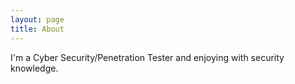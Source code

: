 ```yaml
---
layout: page
title: About
---
```


I'm a Cyber Security/Penetration Tester and enjoying with security knowledge.
